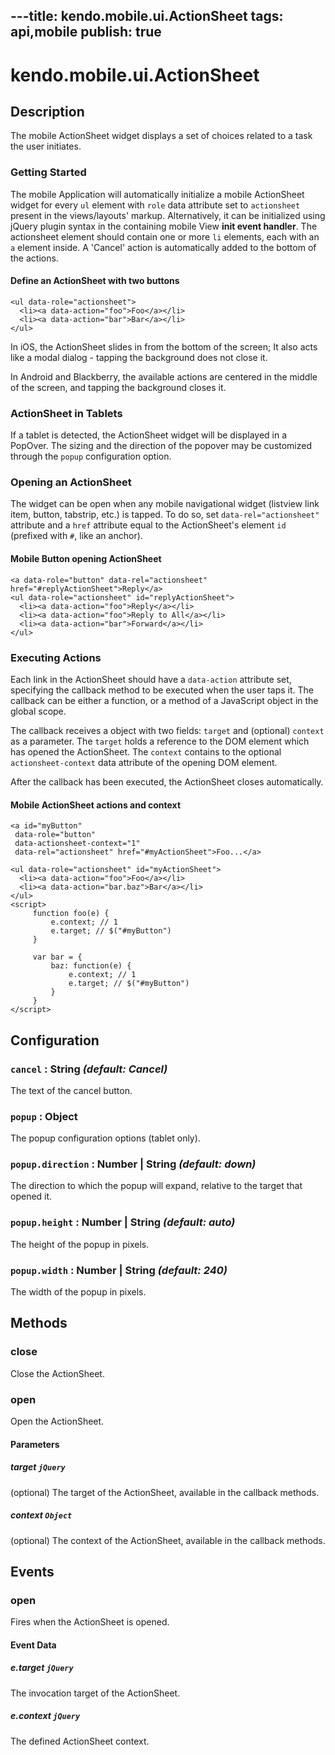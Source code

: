 ---title: kendo.mobile.ui.ActionSheet
tags: api,mobile
publish: true
---
# kendo.mobile.ui.ActionSheet

## Description



The mobile ActionSheet widget displays a set of choices related to a task the user initiates.

### Getting Started

The mobile Application will automatically initialize a mobile ActionSheet widget for every `ul` element with `role`
data attribute set to `actionsheet` present in the views/layouts' markup.
Alternatively, it can be initialized using jQuery plugin syntax in the containing mobile View **init event handler**.
The actionsheet element should contain one or more `li` elements, each with an `a` element inside. A 'Cancel' action is automatically added to the bottom of the actions.

#### Define an ActionSheet with two buttons

    <ul data-role="actionsheet">
      <li><a data-action="foo">Foo</a></li>
      <li><a data-action="bar">Bar</a></li>
    </ul>

In iOS, the ActionSheet slides in from the bottom of the screen; It also acts like a modal dialog - tapping the background does not close it. 

In Android and Blackberry, the available actions are centered in the middle of the screen, and tapping the background closes it.

### ActionSheet in Tablets 

If a tablet is detected, the ActionSheet widget will be displayed in a PopOver. The sizing and the direction of the popover may be customized
through the `popup` configuration option.

### Opening an ActionSheet

The widget can be open when any mobile navigational widget (listview link item, button, tabstrip, etc.) is tapped.
To do so, set `data-rel="actionsheet"` attribute and a `href` attribute equal to the ActionSheet's element `id` (prefixed with `#`, like an anchor).

#### Mobile Button opening ActionSheet

    <a data-role="button" data-rel="actionsheet" href="#replyActionSheet">Reply</a>
    <ul data-role="actionsheet" id="replyActionSheet">
      <li><a data-action="foo">Reply</a></li>
      <li><a data-action="foo">Reply to All</a></li>
      <li><a data-action="bar">Forward</a></li>
    </ul>

### Executing Actions

Each link in the ActionSheet should have a `data-action` attribute set, specifying the callback method to be executed when the user taps it.
The callback can be either a function, or a method of a JavaScript object in the global scope.

The callback receives a object with two fields: `target` and (optional) `context` as a
parameter. The `target` holds a reference to the DOM element which has opened the ActionSheet. The `context` contains
to the optional `actionsheet-context` data attribute of the opening DOM element.

After the callback has been executed, the ActionSheet closes automatically.

#### Mobile ActionSheet actions and context

    <a id="myButton"
     data-role="button"
     data-actionsheet-context="1"
     data-rel="actionsheet" href="#myActionSheet">Foo...</a>
    
    <ul data-role="actionsheet" id="myActionSheet">
      <li><a data-action="foo">Foo</a></li>
      <li><a data-action="bar.baz">Bar</a></li>
    </ul>
    <script>
         function foo(e) {
             e.context; // 1
             e.target; // $("#myButton")
         }
    
         var bar = {
             baz: function(e) {
                 e.context; // 1
                 e.target; // $("#myButton")
             }
         }
    </script>

## Configuration

### `cancel` : **String** *(default: Cancel)*

 The text of the cancel button.

### `popup` : **Object** 

The popup configuration options (tablet only).

### `popup.direction` : **Number | String** *(default: down)*

 The direction to which the popup will expand, relative to the target that opened it.

### `popup.height` : **Number | String** *(default: auto)*

 The height of the popup in pixels.

### `popup.width` : **Number | String** *(default: 240)*

 The width of the popup in pixels.

## Methods

### close

Close the ActionSheet.

### open

Open the ActionSheet.

#### Parameters

##### target `jQuery`

(optional) The target of the ActionSheet, available in the callback methods.

##### context `Object`

(optional) The context of the ActionSheet, available in the callback methods.

## Events

### open

Fires when the ActionSheet is opened.

#### Event Data

##### e.target `jQuery`

The invocation target of the ActionSheet.

##### e.context `jQuery`

The defined ActionSheet context.